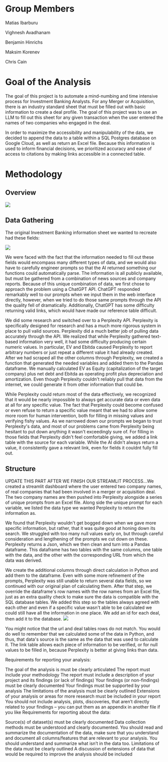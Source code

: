 # Group Members
Matias Ibarburu

Vighnesh Avadhanam

Benjamin Hinrichs

Maksim Korenev

Chris Cain

# Goal of the Analysis
The goal of this project is to automate a mind-numbing and time intensive process for Investment Banking Analysts. For any Merger or Acquisition, there is an industry standard sheet that must be filled out with basic information to create a deal profile. The goal of this project was to use an LLM to fill out this sheet for any given transaction when the user entered the names of two companies who engaged in the deal.

In order to maximize the accessibility and manipulability of the data, we decided to append the data to a table within a SQL Postgres database on Google Cloud, as well as return an Excel file. Because this information is used to inform financial decisions, we prioritized accuracy and ease of access to citations by making links accessible in a connected table. 
# Methodology
## Overview
![](images/modelgraph.png)
## Data Gathering
The original Investment Banking information sheet we wanted to recreate had these fields: 

![](images/dealfilemd.png)


We were faced with the fact that the information needed to fill out these fields would encompass many different types of data, and we would also have to carefully engineer prompts so that the AI returned something our functions could automatically parse. The information is all publicly available, but must be gathered from a combination of news sources and company reports. Because of this unique combination of data, we first chose to approach the problem using a ChatGPT API. ChatGPT responded remarkably well to our prompts when we input them in the web interface directly, however, when we tried to do those same prompts through the API the quality fell of dramatically. Additionally, ChatGPT has some difficulty returning valid links, which would have made our reference table difficult.

We did some research and switched over to a Perplexity API. Perplexity is specifically designed for research and has a much more rigorous system in place to pull valid sources. Perplexity did a much better job of pulling data accurately through the API. We realized that while Perplexity gathered text-based information very well, it had some difficulty producing certain numeric values. In particular, EV and Ebitda caused Perplexity to report arbitrary numbers or just repeat a different value it had already created. After we had scraped all the other columns through Perplexity, we created a function that generated the needed variables and added them to the Pandas dataframe. We manually calculated EV as Equity (capitalization of the target company) plus net debt and Ebitda as operating profit plus depreciation and amortization. Even though Perplexity couldn't reliably pull that data from the internet, we could generate it from other information that could be. 

While Perplexity could return most of the data effectively, we recognized that it would be nearly impossible to always get accurate data or even data at all for any specific value. The fact that Perplexity could become confused or even refuse to return a specific value meant that we had to allow some more room for human intervention, both for filling in missing values and verifying fishy values. As we narrowed down our prompts we began to trust Perplexity's data, and most of our problems came from Perplexity being hesitant to put down anything it wasn't exceedingly sure of. For filling in those fields that Perplexity didn't feel comfortable giving, we added a link table with the source for each variable. While the AI didn't always return a value, it consistently gave a relevant link, even for fields it couldnt fully fill out.  

## Structure
UPDATE THIS PART AFTER WE FINISH OUR STREAMLIT PROCESS...We created a streamlit dashboard where the user entered two company names, of real companies that had been involved in a merger or acquisition deal. The two company names are then pushed into Perplexity alongside a series of unique prompts from an Excel file. 
Along side the unique prompt for each variable, we listed the data type we wanted Perplexity to return the information as.

We found that Perplexity wouldn't get bogged down when we gave more specific information, but rather, that it was quite good at honing down its search. We struggled with too many null values early on, but through careful consideration and lengthening of the prompts we cut down on these. Perplexity returns a Json, which we then clean and turn into a Pandas dataframe. This dataframe has two tables with the same columns, one table with the data, and the other with the corresponding URL from which the data was derived. 

We create the additional columns through direct calculation in Python and add them to the dataframe. Even with some more refinement of the prompts, Perplexity was still unable to return several data fields, so we continued with our original plan of calculating them. After that step, we override the dataframe's row names with the row names from an Excel file, just as an extra quality check to make sure the data is compatible with the SQL database tables. We added this step so the tables always agreed with each other and even if a specific value wasn't able to be calculated we could still have all the information in one place. We add an id for each deal, then add it to the database. 
![](images/sqldb.png)

You might notice that the url and deal tables rows do not match. You would do well to remember that we calculated some of the data in Python, and thus, that data's source is the same as the data that was used to calculate it. The link table allows each piece of information to be verified, or for null values to be filled in, because Perplexity is better at giving links than data.



Requirements for reporting your analysis:

The goal of the analysis is must be clearly articulated
The report must include your methodology
The report must include a description of your project and its findings (or lack of findings)
Your findings (or non-findings) must be clearly documented
Your findings must be supported by your analysis
The limitations of the analysis must be clearly outlined
Extensions of your analysis or areas for more research must be included in your report
You should not include analysis, plots, discoveries, that aren’t directly related to your findings – you can put them as an appendix in another file if you like
Requirements for reporting about the data:

Source(s) of dataset(s) must be clearly documented
Data collection methods must be understood and clearly documented. You should read and summarize the documentation of the data, make sure that you understand and document all columns/features that are relevant to your analysis. You should understand and summarize what isn’t in the data too.
Limitations of the data must be clearly outlined
A discussion of extensions of data that would be required to improve the analysis should be included
